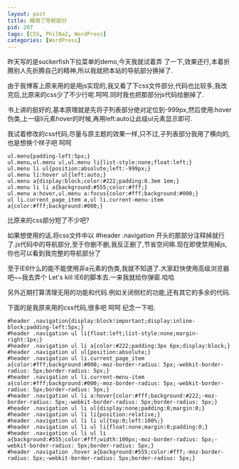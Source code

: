 ```yaml
---
layout: post
title: 精简了导航部分
pid: 207
tags: [CSS, PhilNa2, WordPress]
categories: [WordPress]
---
```

昨天写的是suckerfish下拉菜单的demo,今天我就试着弄 了一下,效果还行,本着折腾别人先折腾自己的精神,所以我就把本站的导航部分换掉了.

由于我博客上原来用的是用js实现的,我又看了下css文件部分,代码也比较多,我改完后,比原来的css少了不少行呢.呵呵.同时我也把那部分js代码给删掉了.

书上讲的挺好的,基本原理就是先将子列表部分绝对定位到-999px,然后使用:hover伪类,上一级li元素hover的时候,再用left:auto让此级ul元素显示即可.

我试着修改的css代码,尽量与原主题的效果一样,只不过,子列表部分我用了横向的,也是想换个样子吧 呵呵

    ul.menu{padding-left:5px;}
    ul.menu,ul.menu ul,ul.menu li{list-style:none;float:left;}
    ul.menu li ul{position:absolute;left:-999px;}
    ul.menu li:hover ul{left:auto;}
    ul.menu a{display:block;color:#222;padding:0.3em 1em;}
    ul.menu li li a{background:#555;color:#fff;}
    ul.menu a:hover,ul.menu a:focus{color:#fff;background:#000;}
    ul li.current_page_item a,ul li.current-menu-item a{color:#fff;background:#000;}
比原来的css部分短了不少吧?

如果想使用的话,将css文件中以 #header .navigation 开头的那部分注释掉就行了.js代码中的导航部分,至于你删不删,我反正删了,节省空间嘛.现在即使禁用掉js,你也可以看到我完整的导航部分了

至于IE6什么的能不能使用非a元素的伪类,我就不知道了.大家赶快使用高级浏览器吧~~我去弄个 Let's kill IE6的脚本去.一来我就给你弹窗.哈哈

另外近期打算清理无用的功能和代码.例如关闭侧栏的功能,还有其它的多余的代码.

下面的是我原来用的css代码,很多吧 呵呵 纪念一下啦.

    #header .navigation{display:block!important;display:inline-block;padding-left:5px;}
    #header .navigation ul li{float:left;list-style:none;margin-right:1px;}
    #header .navigation ul li a{color:#222;padding:3px 6px;display:block;}
    #header .navigation ul ul{position:absolute;}
    #header .navigation ul li.current_page_item a{color:#fff;background:#000;-moz-border-radius: 5px;-webkit-border-radius: 5px;border-radius: 5px;}
    #header .navigation ul li.current-menu-item a{color:#fff;background:#000;-moz-border-radius: 5px;-webkit-border-radius: 5px;border-radius: 5px;}
    #header .navigation ul li a:hover{color:#fff;background:#222;-moz-border-radius: 5px;-webkit-border-radius: 5px;border-radius: 5px;}
    #header .navigation ul li ul{display:none;padding:0;margin:0;}
    #header .navigation ul li li{position:relative;}
    #header .navigation ul li li ul{top:0;left:100%;}
    #header .navigation ul li ul li{float:none;margin:0;padding:0;}
    #header .navigation ul li ul li a{background:#555;color:#fff;width:100px;-moz-border-radius: 5px;-webkit-border-radius: 5px;border-radius: 5px;}
    #header .navigation .hover a{background:#555;color:#fff;-moz-border-radius: 5px;-webkit-border-radius: 5px;border-radius: 5px;}
